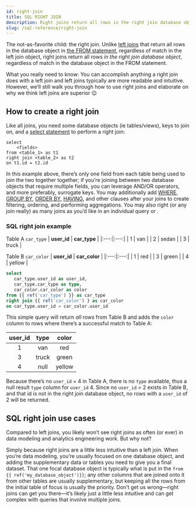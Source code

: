 ```yaml
---
id: right-join
title: SQL RIGHT JOIN
description: Right joins return all rows in the right join database object regardless of match in the database object in the FROM statement. 
slug: /sql-reference/right-join
---
```


<head>
    <title>Working with right joins in SQL</title>
</head>

The not-as-favorite child: the right join. Unlike [left joins](/sql-reference/left-join) that return all rows in the database object in [the FROM statement](/sql-reference/from), regardless of match in the left join object, right joins return all rows *in the right join database object*, regardless of match in the database object in the FROM statement. 

What you really need to know: You can accomplish anything a right join does with a left join and left joins typically are more readable and intuitive. However, we’ll still walk you through how to use right joins and elaborate on why we think left joins are superior 😉

## How to create a right join

Like all joins, you need some database objects (ie tables/views), keys to join on, and a [select statement](/sql-reference/select) to perform a right join:

```
select
    <fields>
from <table_1> as t1
right join <table_2> as t2
on t1.id = t2.id 
```

In this example above, there’s only one field from each table being used to join the two together together; if you’re joining between two database objects that require multiple fields, you can leverage AND/OR operators, and more preferably, <Term id="surrogate-key">surrogate keys</Term>. You may additionally add [WHERE](/sql-reference/where), [GROUP BY](/sql-reference/group-by), [ORDER BY](/sql-reference/order-by), [HAVING](/sql-reference/having), and other clauses after your joins to create filtering, ordering, and performing aggregations. You may also right (or any join really) as many joins as you’d like in an individual query or <Term id="cte" />.

### SQL right join example

Table A `car_type`
| **user_id** | **car_type** |
|:---:|:---:|
| 1 | van |
| 2 | sedan |
| 3 | truck |

Table B `car_color`
| **user_id** | **car_color** |
|:---:|:---:|
| 1 | red |
| 3 | green |
| 4 | yellow |

```sql
select
   car_type.user_id as user_id,
   car_type.car_type as type,
   car_color.car_color as color
from {{ ref('car_type') }} as car_type
right join {{ ref('car_color') } as car_color
on car_type.user_id = car_color.user_id
```

This simple query will return *all* rows from Table B and adds the `color` column to rows where there’s a successful match to Table A:

| **user_id** | **type** | **color** |
|:---:|:---:|:---:|
| 1 | van | red |
| 3 | truck | green |
| 4 | null | yellow |

Because there’s no `user_id` = 4 in Table A, there is no `type` available, thus a null result `type` column for `user_id` 4. Since no `user_id` = 2 exists in Table B, and that id is not in the right join database object, no rows with a `user_id` of 2 will be returned.

## SQL right join use cases

Compared to left joins, you likely won’t see right joins as often (or ever) in data modeling and analytics engineering work. But why not?

Simply because right joins are a little less intuitive than a left join. When you’re data modeling, you’re usually focused on one database object, and adding the supplementary data or tables you need to give you a final dataset. That one focal database object is typically what is put in the `from {{ ref('my_database_object')}}`; any other columns that are joined onto it from other tables are usually supplementary, but keeping all the rows from the initial table of focus is usually the priority. Don’t get us wrong—right joins can get you there—it’s likely just a little less intuitive and can get complex with queries that involve multiple joins.